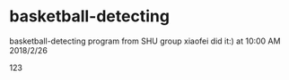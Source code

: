 # basketball-detecting
basketball-detecting program from SHU group
xiaofei did it:) at 10:00 AM 2018/2/26 

123
